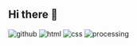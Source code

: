 ## Hi there 👋

![github](https://img.shields.io/badge/GitHub-000000?style=for-the-badge&logo=GitHub&logoColor=white)
![html](https://img.shields.io/badge/HTML-red?style=for-the-badge&logo=HTML5&logoColor=white)
![css](https://img.shields.io/badge/CSS-blue?style=for-the-badge&logo=CSS&logoColor=white)
![processing](https://img.shields.io/badge/Processing-blue?style=for-the-badge&logo=Processing&logoColor=white)


<!--
**yves4439/yves4439** is a ✨ _special_ ✨ repository because its `README.md` (this file) appears on your GitHub profile.

Here are some ideas to get you started:

- 🔭 I’m currently working on ...
- 🌱 I’m currently learning ...
- 👯 I’m looking to collaborate on ...
- 🤔 I’m looking for help with ...
- 💬 Ask me about ...
- 📫 How to reach me: ...
- 😄 Pronouns: ...
- ⚡ Fun fact: ...
-->
